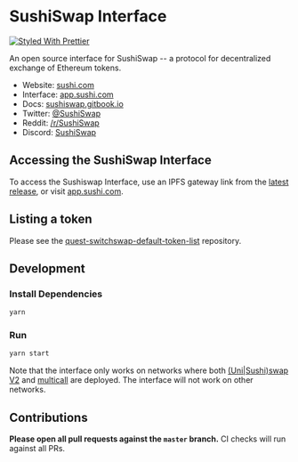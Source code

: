 # SushiSwap Interface

[![Styled With Prettier](https://img.shields.io/badge/code_style-prettier-ff69b4.svg)](https://prettier.io/)

An open source interface for SushiSwap -- a protocol for decentralized exchange of Ethereum tokens.

- Website: [sushi.com](https://sushi.com/)
- Interface: [app.sushi.com](https://app.sushi.com)
- Docs: [sushiswap.gitbook.io](https://sushiswap.gitbook.io)
- Twitter: [@SushiSwap](https://twitter.com/sushiswap)
- Reddit: [/r/SushiSwap](https://www.reddit.com/r/SushiSwap)
- Discord: [SushiSwap](https://discord.gg/Y7TF6QA)

## Accessing the SushiSwap Interface

To access the Sushiswap Interface, use an IPFS gateway link from the
[latest release](https://github.com/sushiswap/sushiswap-interface/releases/latest),
or visit [app.sushi.com](https://app.sushi.com).

## Listing a token

Please see the
[quest-switchswap-default-token-list](https://github.com/sushiswap/default-token-list)
repository.

## Development

### Install Dependencies

```bash
yarn
```

### Run

```bash
yarn start
```

Note that the interface only works on networks where both
[(Uni|Sushi)swap V2](https://github.com/sushiswap/sushiswap/tree/master/contracts/uniswapv2) and
[multicall](https://github.com/makerdao/multicall) are deployed.
The interface will not work on other networks.

## Contributions

**Please open all pull requests against the `master` branch.**
CI checks will run against all PRs.
